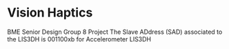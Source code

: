 # Vision Haptics
BME Senior Design Group 8 Project
The Slave ADdress (SAD) associated to the LIS3DH is 001100xb for Accelerometer LIS3DH

